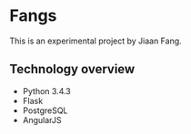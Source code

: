 # Fangs

This is an experimental project by Jiaan Fang. 

## Technology overview

- Python 3.4.3
- Flask
- PostgreSQL
- AngularJS